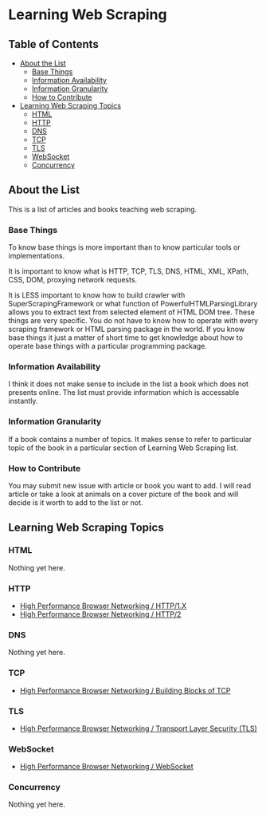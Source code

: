 # Learning Web Scraping

## Table of Contents

- [About the List](#about-the-list)
  - [Base Things](#base-things)
  - [Information Availability](#information-availability)
  - [Information Granularity](#information-granularity)
  - [How to Contribute](#how-to-contribute)
- [Learning Web Scraping Topics](#learning-web-scraping-topics)
  - [HTML](#html)
  - [HTTP](#http)
  - [DNS](#dns)
  - [TCP](#tcp)
  - [TLS](#tls)
  - [WebSocket](#websocket)
  - [Concurrency](#concurrency)

## About the List

This is a list of articles and books teaching web scraping.

### Base Things

To know base things is more important than to know particular tools or implementations.

It is important to know what is HTTP, TCP, TLS, DNS, HTML, XML, XPath, CSS, DOM, proxying network requests.

It is LESS important to know how to build crawler with SuperScrapingFramework or what function of PowerfulHTMLParsingLibrary allows you to extract text from selected element of HTML DOM tree. These things are very specific. You do not have to know how to operate with every scraping framework or HTML parsing package in the world. If you know base things it just a matter of short time to get knowledge about how to operate base things with a particular programming package.

### Information Availability

I think it does not make sense to include in the list a book which does not presents online. The list must provide information which is accessable instantly.

### Information Granularity

If a book contains a number of topics. It makes sense to refer to particular topic of the book in a particular section of Learning Web Scraping list.

### How to Contribute

You may submit new issue with article or book you want to add. I will read article or take a look at animals on a cover picture of the book and will decide is it worth to add to the list or not.

## Learning Web Scraping Topics

### HTML

Nothing yet here.

### HTTP

- [High Performance Browser Networking / HTTP/1.X](https://hpbn.co/http1x/)
- [High Performance Browser Networking / HTTP/2](https://hpbn.co/http2/)

### DNS

Nothing yet here.

### TCP

- [High Performance Browser Networking / Building Blocks of TCP](https://hpbn.co/building-blocks-of-tcp/)

### TLS

- [High Performance Browser Networking / Transport Layer Security (TLS)](https://hpbn.co/transport-layer-security-tls/)

### WebSocket

- [High Performance Browser Networking / WebSocket](https://hpbn.co/websocket/)

### Concurrency

Nothing yet here.

